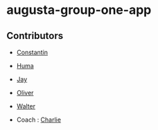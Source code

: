 # augusta-group-one-app

## Contributors

- [Constantin](https://github.com/Constantin-Coica)
- [Huma]()
- [Jay](https://github.com/JayBuckby)
- [Oliver]()
- [Walter]()

- Coach : [Charlie](https://github.com/Charlie-robin)
